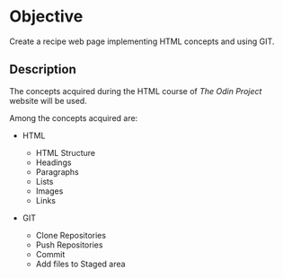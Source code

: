 # Objective
Create a recipe web page implementing HTML concepts and using GIT.

## Description
The concepts acquired during the HTML course of *The Odin Project* website will be used.

Among the concepts acquired are:

* HTML
    * HTML Structure
    * Headings
    * Paragraphs
    * Lists
    * Images
    * Links

* GIT
    * Clone Repositories
    * Push Repositories
    * Commit
    * Add files to Staged area
